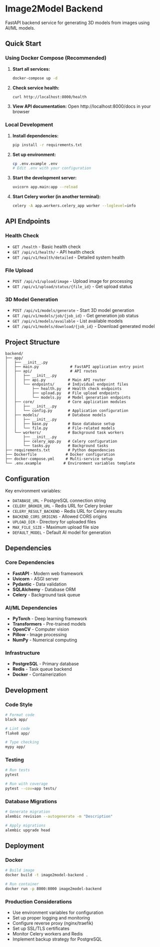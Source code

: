 # Image2Model Backend

FastAPI backend service for generating 3D models from images using AI/ML models.

## Quick Start

### Using Docker Compose (Recommended)

1. **Start all services:**
   ```bash
   docker-compose up -d
   ```

2. **Check service health:**
   ```bash
   curl http://localhost:8000/health
   ```

3. **View API documentation:**
   Open http://localhost:8000/docs in your browser

### Local Development

1. **Install dependencies:**
   ```bash
   pip install -r requirements.txt
   ```

2. **Set up environment:**
   ```bash
   cp .env.example .env
   # Edit .env with your configuration
   ```

3. **Start the development server:**
   ```bash
   uvicorn app.main:app --reload
   ```

4. **Start Celery worker (in another terminal):**
   ```bash
   celery -A app.workers.celery_app worker --loglevel=info
   ```

## API Endpoints

### Health Check
- `GET /health` - Basic health check
- `GET /api/v1/health/` - API health check
- `GET /api/v1/health/detailed` - Detailed system health

### File Upload
- `POST /api/v1/upload/image` - Upload image for processing
- `GET /api/v1/upload/status/{file_id}` - Get upload status

### 3D Model Generation
- `POST /api/v1/models/generate` - Start 3D model generation
- `GET /api/v1/models/job/{job_id}` - Get generation job status
- `GET /api/v1/models/available` - List available models
- `GET /api/v1/models/download/{job_id}` - Download generated model

## Project Structure

```
backend/
├── app/
│   ├── __init__.py
│   ├── main.py              # FastAPI application entry point
│   ├── api/                 # API routes
│   │   ├── __init__.py
│   │   ├── api.py          # Main API router
│   │   └── endpoints/      # Individual endpoint files
│   │       ├── health.py   # Health check endpoints
│   │       ├── upload.py   # File upload endpoints
│   │       └── models.py   # Model generation endpoints
│   ├── core/               # Core application modules
│   │   ├── __init__.py
│   │   └── config.py       # Application configuration
│   ├── models/             # Database models
│   │   ├── __init__.py
│   │   ├── base.py         # Base database setup
│   │   └── file.py         # File-related models
│   └── workers/            # Background task workers
│       ├── __init__.py
│       ├── celery_app.py   # Celery configuration
│       └── tasks.py        # Background tasks
├── requirements.txt        # Python dependencies
├── Dockerfile             # Docker configuration
├── docker-compose.yml     # Multi-service setup
└── .env.example          # Environment variables template
```

## Configuration

Key environment variables:

- `DATABASE_URL` - PostgreSQL connection string
- `CELERY_BROKER_URL` - Redis URL for Celery broker
- `CELERY_RESULT_BACKEND` - Redis URL for Celery results
- `BACKEND_CORS_ORIGINS` - Allowed CORS origins
- `UPLOAD_DIR` - Directory for uploaded files
- `MAX_FILE_SIZE` - Maximum upload file size
- `DEFAULT_MODEL` - Default AI model for generation

## Dependencies

### Core Dependencies
- **FastAPI** - Modern web framework
- **Uvicorn** - ASGI server
- **Pydantic** - Data validation
- **SQLAlchemy** - Database ORM
- **Celery** - Background task queue

### AI/ML Dependencies
- **PyTorch** - Deep learning framework
- **Transformers** - Pre-trained models
- **OpenCV** - Computer vision
- **Pillow** - Image processing
- **NumPy** - Numerical computing

### Infrastructure
- **PostgreSQL** - Primary database
- **Redis** - Task queue backend
- **Docker** - Containerization

## Development

### Code Style
```bash
# Format code
black app/

# Lint code
flake8 app/

# Type checking
mypy app/
```

### Testing
```bash
# Run tests
pytest

# Run with coverage
pytest --cov=app tests/
```

### Database Migrations
```bash
# Generate migration
alembic revision --autogenerate -m "Description"

# Apply migrations
alembic upgrade head
```

## Deployment

### Docker
```bash
# Build image
docker build -t image2model-backend .

# Run container
docker run -p 8000:8000 image2model-backend
```

### Production Considerations
- Use environment variables for configuration
- Set up proper logging and monitoring
- Configure reverse proxy (nginx/traefik)
- Set up SSL/TLS certificates
- Monitor Celery workers and Redis
- Implement backup strategy for PostgreSQL